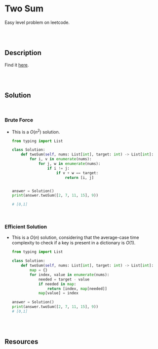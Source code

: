 # Two Sum

Easy level problem on leetcode.

<br>
<br>

## Description

Find it [here](https://leetcode.com/problems/two-sum/description/).

<br>
<br>

## Solution

<br>

### Brute Force

- This is a $O(n^2)$ solution.

  ```py
  from typing import List

  class Solution:
      def twoSum(self, nums: List[int], target: int) -> List[int]:
          for i, v in enumerate(nums):
              for j, w in enumerate(nums):
                  if i != j:
                      if v + w == target:
                          return [i, j]


  answer = Solution()
  print(answer.twoSum([2, 7, 11, 15], 9))

  # [0,1]
  ```

<br>

### Efficient Solution

- This is a $O(n)$ solution, considering that the average-case time complexity to check if a key is present in a dictionary is $O(1)$.

  ```py
  from typing import List

  class Solution:
      def twoSum(self, nums: List[int], target: int) -> List[int]:
          map = {}
          for index, value in enumerate(nums):
              needed = target - value
              if needed in map:
                  return [index, map[needed]]
              map[value] = index

  answer = Solution()
  print(answer.twoSum([2, 7, 11, 15], 9))
  # [0,1]
  ```

<br>
<br>

## Resources

<br>
<br>
